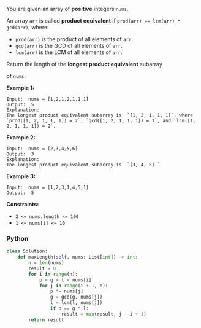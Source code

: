 You are given an array of  **positive**  integers  `nums`.

An array  `arr`  is called  **product equivalent**  if  `prod(arr) == lcm(arr) * gcd(arr)`, where:

- `prod(arr)`  is the product of all elements of  `arr`.
- `gcd(arr)`  is the GCD of all elements of  `arr`.
- `lcm(arr)`  is the LCM of all elements of  `arr`.

Return the length of the  **longest**  **product equivalent** subarray

of  `nums`.

**Example 1:**

```
Input:  nums = [1,2,1,2,1,1,1]
Output:  5
Explanation:
The longest product equivalent subarray is  `[1, 2, 1, 1, 1]`, where `prod([1, 2, 1, 1, 1]) = 2`, `gcd([1, 2, 1, 1, 1]) = 1`, and `lcm([1, 2, 1, 1, 1]) = 2`.
```

**Example 2:**

```
Input:  nums = [2,3,4,5,6]
Output:  3
Explanation:
The longest product equivalent subarray is  `[3, 4, 5].`
```

**Example 3:**

```
Input:  nums = [1,2,3,1,4,5,1]
Output:  5
```

**Constraints:**

- `2 <= nums.length <= 100`
- `1 <= nums[i] <= 10`

### Python

```python
class Solution:
    def maxLength(self, nums: List[int]) -> int:
        n = len(nums)
        result = 0
        for i in range(n):
            p = g = l = nums[i]
            for j in range(i + 1, n):
                p *= nums[j]
                g = gcd(g, nums[j])
                l = lcm(l, nums[j])
                if p == g * l:
                    result = max(result, j - i + 1)
        return result
```